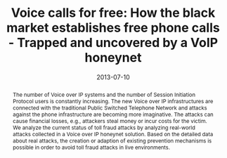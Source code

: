 ---
abstract: The number of Voice over IP systems and the number of Session Initiation
  Protocol users is constantly increasing. The new Voice over IP infrastructures are
  connected with the traditional Public Switched Telephone Network and attacks against
  the phone infrastructure are becoming more imaginative. The attacks can cause financial
  losses, e.g., attackers steal money or incur costs for the victim. We analyze the
  current status of toll fraud attacks by analyzing real-world attacks collected in
  a Voice over IP honeynet solution. Based on the detailed data about real attacks,
  the creation or adaption of existing prevention mechanisms is possible in order
  to avoid toll fraud attacks in live environments.
authors:
- Markus Gruber
- Christian Schanes
- Florian Fankhauser
- Thomas Grechenig
date: '2013-07-10'
featured: false
links:
- name: Publik
  url: https://publik.tuwien.ac.at/showentry.php?ID=226076&lang=1
publication_types:
- '0'
publishDate: '2013-07-10'
title: 'Voice calls for free: How the black market establishes free phone calls -
  Trapped and uncovered by a VoIP honeynet'
url_pdf: ''
---